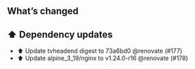## What’s changed

## ⬆️ Dependency updates

- ⬆️ Update tvheadend digest to 73a6bd0 @renovate (#177)
- ⬆️ Update alpine_3_19/nginx to v1.24.0-r16 @renovate (#178)
